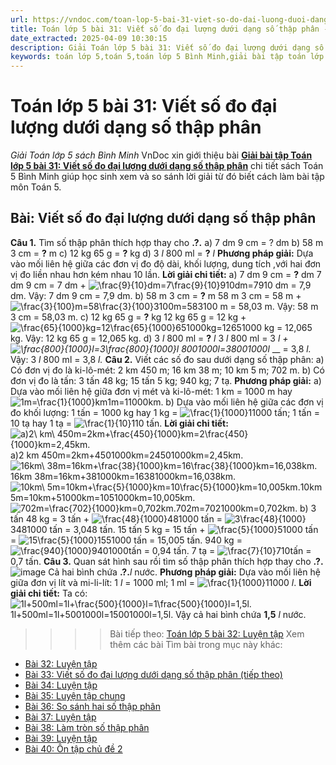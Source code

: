 ```yaml
---
url: https://vndoc.com/toan-lop-5-bai-31-viet-so-do-dai-luong-duoi-dang-so-thap-phan-337544
title: Toán lớp 5 bài 31: Viết số đo đại lượng dưới dạng số thập phân - Giải Toán lớp 5 sách Bình Minh - VnDoc.com
date_extracted: 2025-04-09 10:30:15
description: Giải Toán lớp 5 bài 31: Viết số đo đại lượng dưới dạng số thập phân sách Bình Minh có hướng dẫn giải chi tiết các câu hỏi trong SGK Toán lớp 5 Bình Minh.
keywords: toán lớp 5,toán 5,toán lớp 5 Bình Minh,giải bài tập toán lớp 5 Bình Minh,giải toán lớp 5 Bình Minh,toán lớp 5 sách Bình Minh,toán 5 Bình Minh,giải sách toán lớp 5 Bình Minh,Toán lớp 5 Bài 31 Viết số đo đại lượng dưới dạng số thập phân,giải toán 5 bài 31
---
```


# Toán lớp 5 bài 31: Viết số đo đại lượng dưới dạng số thập phân
 _Giải Toán lớp 5 sách Bình Minh_
VnDoc xin giới thiệu bài [**Giải bài tập Toán lớp 5 bài 31: Viết số đo đại lượng dưới dạng số thập phân**](<https://vndoc.com/toan-lop-5-bai-31-viet-so-do-dai-luong-duoi-dang-so-thap-phan-337544>) chi tiết sách Toán 5 Bình Minh giúp học sinh xem và so sánh lời giải từ đó biết cách làm bài tập môn Toán 5.
## Bài: Viết số đo đại lượng dưới dạng số thập phân
**Câu 1.** Tìm số thập phân thích hợp thay cho **.?.**
a\) 7 dm 9 cm = ? dm
b\) 58 m 3 cm = **?** m
c\) 12 kg 65 g = **?** kg
d\) 3 _l_ 800 ml = **?** _l_
**Phương pháp giải:**
Dựa vào mối liên hệ giữa các đơn vị đo độ dài, khối lượng, dung tích ,với hai đơn vị đo liền nhau hơn kém nhau 10 lần.
**Lời giải chi tiết:**
a\) 7 dm 9 cm = **?** dm
7 dm 9 cm = 7 dm + ![\\frac{9}{10}dm=7\\frac{9}{10}](https://i.vdoc.vn/data/image/blank.png)910dm=7910 dm = 7,9 dm.
Vậy: 7 dm 9 cm = 7,9 dm.
b\) 58 m 3 cm = **?** m
58 m 3 cm = 58 m + ![\\frac{3}{100}m=58\\frac{3}{100}](https://i.vdoc.vn/data/image/blank.png)3100m=583100 m = 58,03 m.
Vậy: 58 m 3 cm = 58,03 m.
c\) 12 kg 65 g = **?** kg
12 kg 65 g = 12 kg +![\\frac{65}{1000}kg=12\\frac{65}{1000}](https://i.vdoc.vn/data/image/blank.png)651000kg=12651000 kg = 12,065 kg.
Vậy: 12 kg 65 g = 12,065 kg.
d\) 3 _l_ 800 ml = **?** _l_
3 _l_ 800 ml = 3 _l +![\\frac{800}{1000}l=3\\frac{800}{1000}l](https://i.vdoc.vn/data/image/blank.png) 8001000l=38001000l_ __ = 3,8 _l._
Vậy: 3 _l_ 800 ml = 3,8 _l._
**Câu 2.** Viết các số đo sau dưới dạng số thập phân:
a\) Có đơn vị đo là ki-lô-mét: 2 km 450 m; 16 km 38 m; 10 km 5 m; 702 m.
b\) Có đơn vị đo là tấn: 3 tấn 48 kg; 15 tấn 5 kg; 940 kg; 7 tạ.
**Phương pháp giải:**
a\) Dựa vào mối liên hệ giữa đơn vị mét và ki-lô-mét: 1 km = 1000 m hay ![1m=\\frac{1}{1000}km](https://i.vdoc.vn/data/image/blank.png)1m=11000km.
b\) Dựa vào mối liên hệ giữa các đơn vị đo khối lượng: 1 tấn = 1000 kg hay 1 kg = ![\\frac{1}{1000}](https://i.vdoc.vn/data/image/blank.png)11000 tấn; 1 tấn = 10 tạ hay 1 tạ = ![\\frac{1}{10}](https://i.vdoc.vn/data/image/blank.png)110 tấn.
**Lời giải chi tiết:**
![a\)2\\ km\\ 450m=2km+\\frac{450}{1000}km=2\\frac{450}{1000}km=2,45km.](https://i.vdoc.vn/data/image/blank.png) a\)2 km 450m=2km+4501000km=24501000km=2,45km.
![16km\\ 38m=16km+\\frac{38}{1000}km=16\\frac{38}{1000}km=16,038km.](https://i.vdoc.vn/data/image/blank.png)16km 38m=16km+381000km=16381000km=16,038km.
![10km\\ 5m=10km+\\frac{5}{1000}km=10\\frac{5}{1000}km=10,005km.](https://i.vdoc.vn/data/image/blank.png)10km 5m=10km+51000km=1051000km=10,005km.
![702m=\\frac{702}{1000}km=0,702km.](https://i.vdoc.vn/data/image/blank.png)702m=7021000km=0,702km.
b\) 3 tấn 48 kg = 3 tấn + ![\\frac{48}{1000}](https://i.vdoc.vn/data/image/blank.png)481000 tấn = ![3\\frac{48}{1000}](https://i.vdoc.vn/data/image/blank.png)3481000 tấn = 3,048 tấn.
15 tấn 5 kg = 15 tấn + ![\\frac{5}{1000}](https://i.vdoc.vn/data/image/blank.png)51000 tấn = ![15\\frac{5}{1000}](https://i.vdoc.vn/data/image/blank.png)1551000 tấn = 15,005 tấn.
940 kg = ![\\frac{940}{1000}](https://i.vdoc.vn/data/image/blank.png)9401000tấn = 0,94 tấn.
7 tạ = ![\\frac{7}{10}](https://i.vdoc.vn/data/image/blank.png)710tấn = 0,7 tấn.
**Câu 3.** Quan sát hình sau rồi tìm số thập phân thích hợp thay cho **.?.**
![image](https://i.vdoc.vn/data/image/2025/03/03/2024-05-27-160114.png)
Cả hai bình chứa **.?.**_l_ nước.
**Phương pháp giải:**
Dựa vào mối liên hệ giữa đơn vị lít và mi-li-lít: 1 _l_ = 1000 ml; 1 ml = ![\\frac{1}{1000}](https://i.vdoc.vn/data/image/blank.png)11000 _l_.
**Lời giải chi tiết:**
Ta có:
![1l+500ml=1l+\\frac{500}{1000}l=1\\frac{500}{1000}l=1,5l.](https://i.vdoc.vn/data/image/blank.png)1l+500ml=1l+5001000l=15001000l=1,5l.
Vậy cả hai bình chứa **1,5** _l_ nước.
>>>> Bài tiếp theo: [Toán lớp 5 bài 32: Luyện tập](<https://vndoc.com/toan-lop-5-bai-32-luyen-tap-337550>)
Xem thêm các bài Tìm bài trong mục này khác:
  * [Bài 32: Luyện tập](</toan-lop-5-bai-32-luyen-tap-337550>)
  * [Bài 33: Viết số đo đại lượng dưới dạng số thập phân \(tiếp theo\)](</toan-lop-5-bai-33-viet-so-do-dai-luong-duoi-dang-so-thap-phan-tiep-theo-337564>)
  * [Bài 34: Luyện tập](</toan-lop-5-bai-34-luyen-tap-337570>)
  * [Bài 35: Luyện tập chung](</toan-lop-5-bai-35-luyen-tap-chung-337571>)
  * [Bài 36: So sánh hai số thập phân](</toan-lop-5-bai-36-so-sanh-hai-so-thap-phan-337572>)
  * [Bài 37: Luyện tập](</toan-lop-5-bai-37-luyen-tap-337575>)
  * [Bài 38: Làm tròn số thập phân](</toan-lop-5-bai-38-lam-tron-so-thap-phan-337576>)
  * [Bài 39: Luyện tập](</toan-lop-5-bai-39-luyen-tap-337577>)
  * [Bài 40: Ôn tập chủ đề 2](</toan-lop-5-bai-40-on-tap-chu-de-2-337578>)


